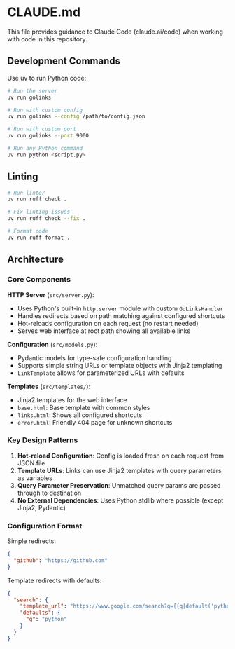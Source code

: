 # CLAUDE.md

This file provides guidance to Claude Code (claude.ai/code) when working with code in this repository.

## Development Commands

Use uv to run Python code:
```bash
# Run the server
uv run golinks

# Run with custom config
uv run golinks --config /path/to/config.json

# Run with custom port
uv run golinks --port 9000

# Run any Python command
uv run python <script.py>
```

## Linting

```bash
# Run linter
uv run ruff check .

# Fix linting issues
uv run ruff check --fix .

# Format code
uv run ruff format .
```

## Architecture

### Core Components

**HTTP Server** (`src/server.py`):
- Uses Python's built-in `http.server` module with custom `GoLinksHandler`
- Handles redirects based on path matching against configured shortcuts
- Hot-reloads configuration on each request (no restart needed)
- Serves web interface at root path showing all available links

**Configuration** (`src/models.py`):
- Pydantic models for type-safe configuration handling
- Supports simple string URLs or template objects with Jinja2 templating
- `LinkTemplate` allows for parameterized URLs with defaults

**Templates** (`src/templates/`):
- Jinja2 templates for the web interface
- `base.html`: Base template with common styles
- `links.html`: Shows all configured shortcuts
- `error.html`: Friendly 404 page for unknown shortcuts

### Key Design Patterns

1. **Hot-reload Configuration**: Config is loaded fresh on each request from JSON file
2. **Template URLs**: Links can use Jinja2 templates with query parameters as variables
3. **Query Parameter Preservation**: Unmatched query params are passed through to destination
4. **No External Dependencies**: Uses Python stdlib where possible (except Jinja2, Pydantic)

### Configuration Format

Simple redirects:
```json
{
  "github": "https://github.com"
}
```

Template redirects with defaults:
```json
{
  "search": {
    "template_url": "https://www.google.com/search?q={{q|default('python')}}",
    "defaults": {
      "q": "python"
    }
  }
}
```